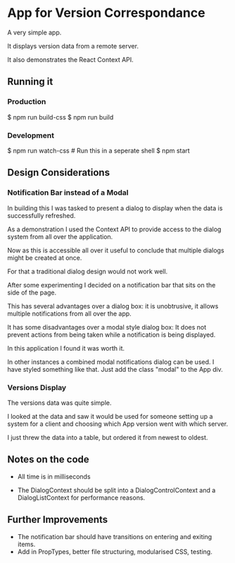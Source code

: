 # App for Version Correspondance

A very simple app.

It displays version data from a remote server.

It also demonstrates the React Context API.


## Running it 

### Production

   $ npm run build-css
   $ npm run build


### Development

   $ npm run watch-css  # Run this in a seperate shell
   $ npm start


## Design Considerations

### Notification Bar instead of a Modal

In building this I was tasked to present a dialog to display when the
data is successfully refreshed.


As a demonstration I used the Context API to provide access to the
dialog system from all over the application.


Now as this is accessible all over it useful to conclude that
multiple dialogs might be created at once.


For that a traditional dialog design would not work well.


After some experimenting I decided on a notification bar that sits on
the side of the page.


This has several advantages over a dialog box: it is unobtrusive, it
allows multiple notifications from all over the app.

It has some disadvantages over a modal style dialog box: It does not prevent actions from being taken while a notification is being displayed.

In this application I found it was worth it.

In other instances a combined modal notifications dialog can be used.
I have styled something like that. Just add the class "modal" to the App div.


### Versions Display

The versions data was quite simple.

I looked at the data and saw it would be used for someone setting up a
system for a client and choosing which App version went with which
server.

I just threw the data into a table, but ordered it from newest to oldest.


## Notes on the code

* All time is in milliseconds

* The DialogContext should be split into a DialogControlContext and a
  DialogListContext for performance reasons.


## Further Improvements

* The notification bar should have transitions on entering and exiting items.
* Add in PropTypes, better file structuring, modularised CSS, testing. 


